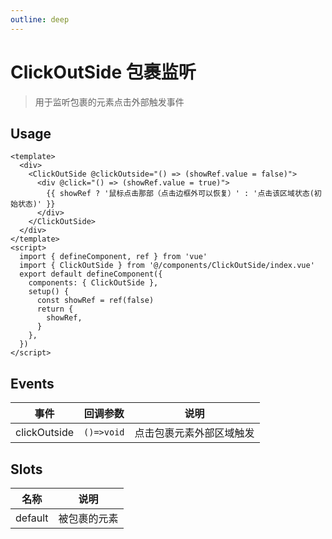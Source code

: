 ```yaml
---
outline: deep
---
```


# ClickOutSide 包裹监听

> 用于监听包裹的元素点击外部触发事件

## Usage

```vue
<template>
  <div>
    <ClickOutSide @clickOutside="() => (showRef.value = false)">
      <div @click="() => (showRef.value = true)">
        {{ showRef ? '鼠标点击那部（点击边框外可以恢复）' : '点击该区域状态(初始状态)' }}
      </div>
    </ClickOutSide>
  </div>
</template>
<script>
  import { defineComponent, ref } from 'vue'
  import { ClickOutSide } from '@/components/ClickOutSide/index.vue'
  export default defineComponent({
    components: { ClickOutSide },
    setup() {
      const showRef = ref(false)
      return {
        showRef,
      }
    },
  })
</script>
```

## Events

| 事件           | 回调参数       | 说明           |
|--------------|------------|--------------|
| clickOutside | `()=>void` | 点击包裹元素外部区域触发 |

## Slots

| 名称      | 说明     |
|---------|--------|
| default | 被包裹的元素 |
